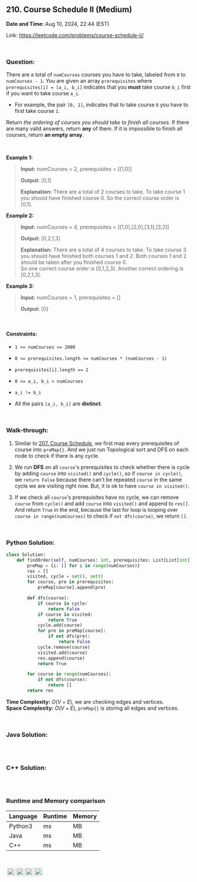 ## 210. Course Schedule II (Medium)
**Date and Time:** Aug 10, 2024, 22:44 (EST)

Link: https://leetcode.com/problems/course-schedule-ii/

<br>

### Question:
There are a total of `numCourses` courses you have to take, labeled from `0` to `numCourses - 1`. You are given an array `prerequisites` where `prerequisites[i] = [a_i, b_i]` indicates that you **must** take course `b_i` first if you want to take course `a_i`.

* For example, the pair `[0, 1]`, indicates that to take course `0` you have to first take course `1`.

Return _the ordering of courses you should take to finish all courses_. If there are many valid answers, return **any** of them. If it is impossible to finish all courses, return **an empty array**.

<br>

**Example 1:**
> **Input:** numCourses = 2, prerequisites = [[1,0]]
> 
> **Output:** [0,1]
>
> **Explanation:** There are a total of 2 courses to take. To take course 1 you should have finished course 0. So the correct course order is [0,1].

**Example 2:**
> **Input:** numCourses = 4, prerequisites = [[1,0],[2,0],[3,1],[3,2]]
> 
> **Output:** [0,2,1,3]
>
> **Explanation:** There are a total of 4 courses to take. To take course 3 you should have finished both courses 1 and 2. Both courses 1 and 2 should be taken after you finished course 0. <br>
> So one correct course order is [0,1,2,3]. Another correct ordering is [0,2,1,3].

**Example 3:**
> **Input:**  numCourses = 1, prerequisites = []
> 
> **Output:** [0]

<br>

#### Constraints:
* `1 <= numCourses <= 2000`

* `0 <= prerequisites.length <= numCourses * (numCourses - 1)`

* `prerequisites[i].length == 2`

* `0 <= a_i, b_i < numCourses`

* `a_i != b_i`

* All the pairs `[a_i, b_i]` are **distinct**.

<br>

### Walk-through: 
1. Similar to [207. Course Schedule](./questions/207.Course_Schedule_(Medium).md), we first map every prerequisites of course into `preMap{}`. And we just run Topological sort and DFS on each node to check if there is any cycle.

2. We run **DFS** on all `course`'s prerequisites to check whether there is cycle by adding `course` into `visited()` and `cycle()`, so if `course in cycle()`, we `return False` because there can't be repeated `course` in the same cycle we are visiting right now. But, it is ok to have `course in visited()`.

3. If we check all `course`'s prerequisites have no cycle, we can remove `course` from `cycle()` and add `course` into `visited()` and append to `res[]`. And return `True` in the end, because the last for loop is looping over `course in range(numCourses)` to check if `not dfs(course)`, we return `[]`.

<br>

### Python Solution:
```python
class Solution:
    def findOrder(self, numCourses: int, prerequisites: List[List[int]]) -> List[int]:
        preMap = {i: [] for i in range(numCourses)}
        res = []
        visited, cycle = set(), set()
        for course, pre in prerequisites:
            preMap[course].append(pre)

        def dfs(course):
            if course in cycle:
                return False
            if course in visited:
                return True
            cycle.add(course)
            for pre in preMap[course]:
                if not dfs(pre):
                    return False
            cycle.remove(course)
            visited.add(course)
            res.append(course)
            return True

        for course in range(numCourses):
            if not dfs(course):
                return []
        return res
```
**Time Complexity:** $O(V + E)$, we are checking edges and vertices. <br>
**Space Complexity:** $O(V + E)$, `preMap{}` is storing all edges and vertices.

<br>

### Java Solution:
```java

```

<br>

### C++ Solution:
```cpp

```

<br>

### Runtime and Memory comparison
|Language|Runtime|Memory|
|---|---|---|
|Python3| ms| MB|
|Java   | ms| MB|
|C++    | ms| MB|

<br>

<img style="height:22px!important;margin-left:3px;vertical-align:text-bottom;" src="https://mirrors.creativecommons.org/presskit/icons/cc.svg?ref=chooser-v1" alt="CC BY-NC-SA" title="CC BY-NC-SA"><img style="height:22px!important;margin-left:3px;vertical-align:text-bottom;" src="https://mirrors.creativecommons.org/presskit/icons/by.svg?ref=chooser-v1" alt="BY: credit must be given to the creator" title="BY: credit must be given to the creator"><img style="height:22px!important;margin-left:3px;vertical-align:text-bottom;" src="https://mirrors.creativecommons.org/presskit/icons/nc.svg?ref=chooser-v1" alt="NC: Only noncommercial uses of the work are permitted" title="NC: Only noncommercial uses of the work are permitted"><img style="height:22px!important;margin-left:3px;vertical-align:text-bottom;" src="https://mirrors.creativecommons.org/presskit/icons/sa.svg?ref=chooser-v1" alt="SA: Adaptations must be shared under the same terms" title="SA: Adaptations must be shared under the same terms">